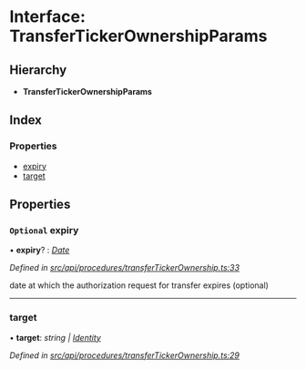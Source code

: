# Interface: TransferTickerOwnershipParams

## Hierarchy

* **TransferTickerOwnershipParams**

## Index

### Properties

* [expiry](transfertickerownershipparams.md#optional-expiry)
* [target](transfertickerownershipparams.md#target)

## Properties

### `Optional` expiry

• **expiry**? : *[Date](../enums/transactionargumenttype.md#date)*

*Defined in [src/api/procedures/transferTickerOwnership.ts:33](https://github.com/PolymathNetwork/polymesh-sdk/blob/4f2fd432/src/api/procedures/transferTickerOwnership.ts#L33)*

date at which the authorization request for transfer expires (optional)

___

###  target

• **target**: *string | [Identity](../classes/identity.md)*

*Defined in [src/api/procedures/transferTickerOwnership.ts:29](https://github.com/PolymathNetwork/polymesh-sdk/blob/4f2fd432/src/api/procedures/transferTickerOwnership.ts#L29)*
